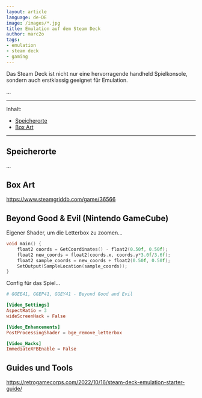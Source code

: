```yaml
---
layout: article
language: de-DE
image: /images/*.jpg
title: Emulation auf dem Steam Deck
author: marc2o
tags:
- emulation
- steam deck
- gaming
---
```


Das Steam Deck ist nicht nur eine hervorragende handheld Spielkonsole, sondern auch erstklassig geeignet für Emulation.

<!--more-->

… 

---

Inhalt:

- [Speicherorte](#speicherorte)
- [Box Art](#box-art)

---

## Speicherorte

…

## Box Art

https://www.steamgriddb.com/game/36566

## Beyond Good & Evil (Nintendo GameCube)

Eigener Shader, um die Letterbox zu zoomen…

```cpp
void main() {
    float2 coords = GetCoordinates() - float2(0.50f, 0.50f);
    float2 new_coords = float2(coords.x, coords.y*3.0f/3.6f);
    float2 sample_coords = new_coords + float2(0.50f, 0.50f);
    SetOutput(SampleLocation(sample_coords));
}
```

Config für das Spiel…

```toml
# GGEE41, GGEP41, GGEY41 - Beyond Good and Evil

[Video_Settings]
AspectRatio = 3
wideScreenHack = False

[Video_Enhancements]
PostProcessingShader = bge_remove_letterbox

[Video_Hacks]
ImmediateXFBEnable = False
```

## Guides und Tools

https://retrogamecorps.com/2022/10/16/steam-deck-emulation-starter-guide/

